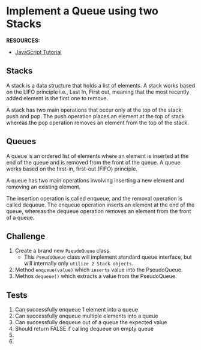 # Implement a Queue using two Stacks

**RESOURCES:**

- [JavaScript Tutorial](https://www.javascripttutorial.net/)

## Stacks

A stack is a data structure that holds a list of elements. A stack works based on the LIFO principle i.e., Last In, First out, meaning that the most recently added element is the first one to remove.

A stack has two main operations that occur only at the top of the stack: push and pop. The push operation places an element at the top of stack whereas the pop operation removes an element from the top of the stack.

## Queues

A queue is an ordered list of elements where an element is inserted at the end of the queue and is removed from the front of the queue. A queue works based on the first-in, first-out (FIFO) principle.  

A queue has two main operations involving inserting a new element and removing an existing element.

The insertion operation is called enqueue, and the removal operation is called dequeue. The enqueue operation inserts an element at the end of the queue, whereas the dequeue operation removes an element from the front of a queue.  


## Challenge

1. Create a brand new `PseudoQueue` class.
    - This `PseudoQueue` class will implement standard queue interface, but will internally only `utilize 2 Stack objects`. 
2. Method `enqueue(value)` which `inserts` value into the PseudoQueue.
3. Methos `dequeue()` which extracts a value from the PseudoQueue.


## Tests

1. Can successfully enqueue 1 element into a queue
2. Can successfully enqueue multiple elements into a queue
3. Can successfully dequeue out of a queue the expected value
4. Should return FALSE if calling dequeue on empty queue
5. 
6. 